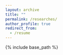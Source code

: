 ```yaml
---
layout: archive
title: ""
permalink: /researches/
author_profile: true
redirect_from:
  - /resume
---
```


{% include base_path %}



